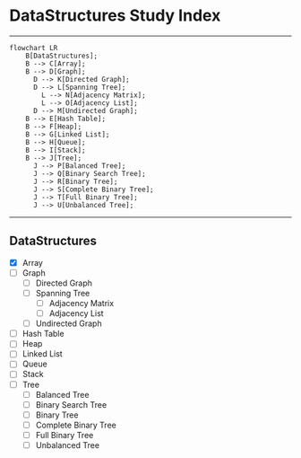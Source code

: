 # DataStructures Study Index
---
```mermaid
flowchart LR
    B[DataStructures];
    B --> C[Array];
    B --> D[Graph];
      D --> K[Directed Graph];
      D --> L[Spanning Tree];
        L --> N[Adjacency Matrix];
        L --> O[Adjacency List];
      D --> M[Undirected Graph];
    B --> E[Hash Table];
    B --> F[Heap];
    B --> G[Linked List];
    B --> H[Queue];
    B --> I[Stack];
    B --> J[Tree];
      J --> P[Balanced Tree];
      J --> Q[Binary Search Tree];
      J --> R[Binary Tree];
      J --> S[Complete Binary Tree];
      J --> T[Full Binary Tree];
      J --> U[Unbalanced Tree];
```
---

## DataStructures
* [x] Array
* [ ] Graph
  * [ ] Directed Graph
  * [ ] Spanning Tree
    * [ ] Adjacency Matrix
    * [ ] Adjacency List
  * [ ] Undirected Graph
* [ ] Hash Table
* [ ] Heap
* [ ] Linked List
* [ ] Queue
* [ ] Stack
* [ ] Tree
  * [ ] Balanced Tree
  * [ ] Binary Search Tree
  * [ ] Binary Tree
  * [ ] Complete Binary Tree
  * [ ] Full Binary Tree
  * [ ] Unbalanced Tree